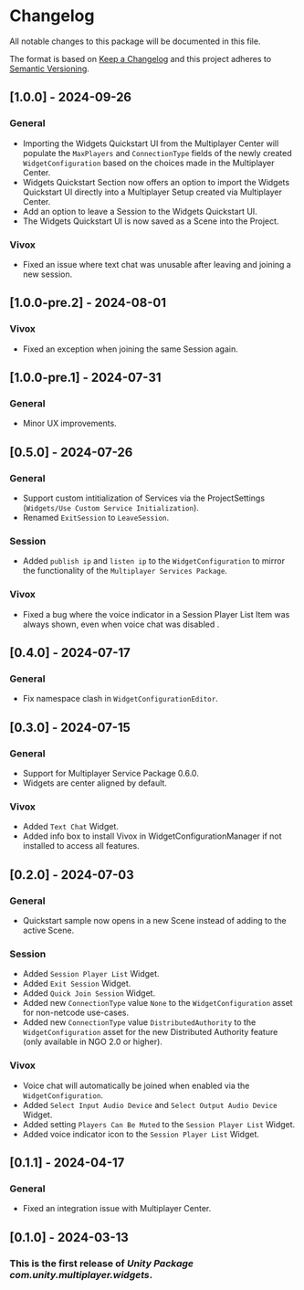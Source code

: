 # Changelog
All notable changes to this package will be documented in this file.

The format is based on [Keep a Changelog](http://keepachangelog.com/en/1.0.0/)
and this project adheres to [Semantic Versioning](http://semver.org/spec/v2.0.0.html).

## [1.0.0] - 2024-09-26

### General
- Importing the Widgets Quickstart UI from the Multiplayer Center will populate the `MaxPlayers` and `ConnectionType` fields of the newly created `WidgetConfiguration` based on the choices made in the Multiplayer Center.
- Widgets Quickstart Section now offers an option to import the Widgets Quickstart UI directly into a Multiplayer Setup created via Multiplayer Center.
- Add an option to leave a Session to the Widgets Quickstart UI.
- The Widgets Quickstart UI is now saved as a Scene into the Project.

### Vivox
- Fixed an issue where text chat was unusable after leaving and joining a new session.

## [1.0.0-pre.2] - 2024-08-01

### Vivox
- Fixed an exception when joining the same Session again.

## [1.0.0-pre.1] - 2024-07-31

### General
- Minor UX improvements.

## [0.5.0] - 2024-07-26

### General
- Support custom intitialization of Services via the ProjectSettings (`Widgets/Use Custom Service Initialization`).
- Renamed `ExitSession` to `LeaveSession`.

### Session
- Added `publish ip` and `listen ip` to the `WidgetConfiguration` to mirror the functionality of the `Multiplayer Services Package`.

### Vivox
- Fixed a bug where the voice indicator in a Session Player List Item was always shown, even when voice chat was disabled .

## [0.4.0] - 2024-07-17

### General
- Fix namespace clash in `WidgetConfigurationEditor`.

## [0.3.0] - 2024-07-15

### General
- Support for Multiplayer Service Package 0.6.0.
- Widgets are center aligned by default.

### Vivox
- Added `Text Chat` Widget.
- Added info box to install Vivox in WidgetConfigurationManager if not installed to access all features.

## [0.2.0] - 2024-07-03

### General
- Quickstart sample now opens in a new Scene instead of adding to the active Scene.

### Session
- Added `Session Player List` Widget.
- Added `Exit Session` Widget.
- Added `Quick Join Session` Widget.
- Added new `ConnectionType` value `None` to the `WidgetConfiguration` asset for non-netcode use-cases.
- Added new `ConnectionType` value `DistributedAuthority` to the `WidgetConfiguration` asset for the new Distributed Authority feature (only available in NGO 2.0 or higher).

### Vivox
- Voice chat will automatically be joined when enabled via the `WidgetConfiguration`.
- Added `Select Input Audio Device` and `Select Output Audio Device` Widget.
- Added setting `Players Can Be Muted` to the `Session Player List` Widget.
- Added voice indicator icon to the `Session Player List` Widget.

## [0.1.1] - 2024-04-17

### General
- Fixed an integration issue with Multiplayer Center.

## [0.1.0] - 2024-03-13

### This is the first release of *Unity Package com.unity.multiplayer.widgets*.